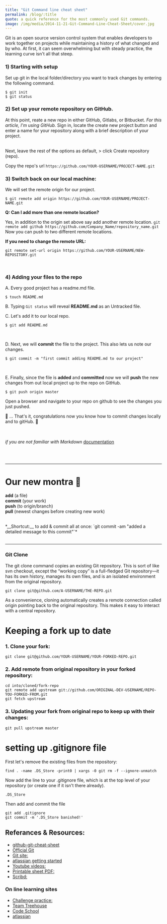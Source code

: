 ```yaml
---
title: "Git Command line cheat sheet"
permalink: /blog/:title
quote: a quick reference for the most commonly used Git commands.
image: /img/media/2014-11-21-Git-Command-Line-Cheat-Sheet/cover.jpg
---
```


Git is an open source version control system that enables developers to work together on projects while maintaining a history of what changed and by who. At first, it can seem overwhelming but with steady practice, the learning curve isn't all that steep.

### 1) Starting with setup

Set up git in the local folder/directory you want to track changes by entering the following command.

```
$ git init
$ git status
```

### 2) Set up your __remote__ repository on GitHub.

At this point, reate a new repo in either GitHub, Gitlabs, or Bitbucket. *For this article, I'm using GitHub.* Sign in, locate the create new project button and enter a name for your repository along with a brief description of your project.
<br>
<br>

Next, leave the rest of the options as default, > click Create repository (repo).

Copy the repo's url `https://github.com/YOUR-USERNAME/PROJECT-NAME.git`

### 3) Switch back on our local machine:

We will set the remote origin for our project.

```
$ git remote add origin https://github.com/YOUR-USERNAME/PROJECT-NAME.git
```

__Q: Can I add more than one remote location?__

 Yes, in addition to the origin set above say add another remote location.
`git remote add github https://github.com/Company_Name/repository_name.git`
 Now you can push to two different remote locations.


__If you need to change the remote URL:__

```
git remote set-url origin https://github.com/YOUR-USERNAME/NEW-REPOSITORY.git
```
<br>


### 4) Adding your files to the repo

A. Every good project has a readme.md file.

```
$ touch README.md
```


B. Typing `Git status` will reveal __README.md__ as an Untracked file.
<br />

C. Let's add it to our local repo.
```
$ git add README.md
```
<br />

D. Next, we will __commit__ the file to the project. This also lets us note our changes.

```
$ git commit -m "first commit adding README.md to our project"
```
<br />

E. Finally, since the file is __added__ and __committed__ now we will __push__ the new changes from out local project up to the repo on GitHub.

```
$ git push origin master
```

Open a browser and navigate to your repo on github to see the changes you just pushed.

🥁 ... That's it, congratulations now you know how to commit changes locally and to gitHub. 🎉

<br /><br />
*if you are not familiar with Markdown* [documentation](https://help.github.com/articles/github-flavored-markdown/)

<br /><br />

---

# Our new montra 📢

__add__ (a file) <br />
__commit__ (your work) <br />
__push__ (to origin/branch) <br />
__pull__ (newest changes before creating new work)

<br />
*__Shortcut:__ to add & commit  all at once: `git commit -am "added a detailed message to this commit"`*
<br /><br />

---


### Git Clone

The git clone command copies an existing Git repository. This is sort of like svn checkout, except the “working copy” is a full-fledged Git repository—it has its own history, manages its own files, and is an isolated environment from the original repository.

	git clone git@github.com/A-USERNAME/THE-REPO.git

As a convenience, cloning automatically creates a remote connection called origin pointing back to the original repository. This makes it easy to interact with a central repository.

# Keeping a fork up to date

### 1. Clone your fork:

    git clone git@github.com/YOUR-USERNAME/YOUR-FORKED-REPO.git

### 2. Add remote from original repository in your forked repository: 

    cd into/cloned/fork-repo
    git remote add upstream git://github.com/ORIGINAL-DEV-USERNAME/REPO-YOU-FORKED-FROM.git
    git fetch upstream

### 3. Updating your fork from original repo to keep up with their changes:

    git pull upstream master

# setting up .gitignore file

First let's remove the existing files from the repository:

`find . -name .DS_Store -print0 | xargs -0 git rm -f --ignore-unmatch`

Now add the line to your .gitignore file, which is at the top level of your repository (or create one if it isn't there already).

`.DS_Store`

Then add and commit the file

```
git add .gitignore
git commit -m '.DS_Store banished!'
```

## Referances & Resources:

- [github-git-cheat-sheet](https://training.github.com/kit/downloads/github-git-cheat-sheet.pdf)
- [Official Git](http://git-scm.com/)
- [Git site:](http://gitref.org/)
- [atlassian getting started](https://www.atlassian.com/git/tutorials/setting-up-a-repository)
- [Youtube videos:](https://www.youtube.com/user/GitHubGuides/)
- [Printable sheet PDF:](http://web.archive.org/web/20090419122050/swxruby.org/git-cheat-sheet.pdf)
- [Scribd:](https://www.scribd.com/fullscreen/56121827?access_key=key-12n7tlb9d2q7vducfn9m&allow_share=true&escape=false&view_mode=scroll)



### On line learning sites

- [Challenge practice:](https://try.github.io/levels/1/challenges/1)
- [Team Treehouse](http://teamtreehouse.com/library/git-basics/)
- [Code School](https://www.codeschool.com/paths/git)
- [atlassian](https://www.atlassian.com/git/)
